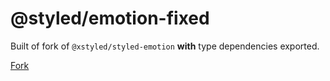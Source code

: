 # @styled/emotion-fixed

Built of fork of `@xstyled/styled-emotion` **with** type dependencies exported.

[Fork](https://github.com/nerdyman/xstyled)
